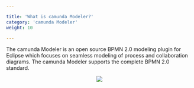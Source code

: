```yaml
---

title: 'What is camunda Modeler?'
category: 'camunda Modeler'
weight: 10

---
```


The camunda Modeler is an open source BPMN 2.0 modeling plugin for Eclipse which focuses on seamless modeling of process and collaboration diagrams. The camunda Modeler supports the complete BPMN 2.0 standard.

<center><img class="img-responsive" src="ref:asset:/assets/img/implementation-modeler/modeler-overview.png"/></center>
